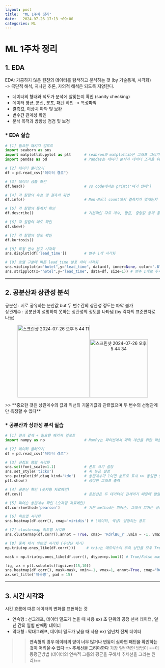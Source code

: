```yaml
---
layout: post
title:  "ML 1주차 정리"
date:   2024-07-26 17:13 +09:00
categories: ML
---
```

# **ML 1주차 정리**
## 1. EDA
  EDA: 가공하지 않은 원천의 데이터를 탐색하고 분석하는 것 (by 기술통계, 시각화)  
-> 극단적 해석, 지나친 추론, 자의적 해석은 되도록 지양한다.  
* 데이터의 형태와 척도가 분석에 알맞는지 확인 (sanity checking)  
* 데이터 평균, 분산, 분포, 패턴 확인 -> 특성파악  
* 결측값, 이상치 파악 및 보완  
* 변수간 관계성 확인  
* 분석 목적과 방향성 점검 및 보정  

### * EDA 실습
```python
# [1] 필요한 패키지 임포트
import seaborn as sns 
import matplotlib.pylot as plt      # seabron과 matplotlib은 그래프 그리기용 패키지
import pandas as pd                 # Pandas는 데이터 분석과 데이터 조작을 위한 파이썬 라이브러리

# [2] 데이터 불러오기
df = pd.read_csv("데이터 경로")

# [3] 데이터 샘플 확인
df.head()                           # vs code에서는 print("여기 안에")

# [4] 각 칼럼의 속성 및 결측치 확인
df.info()                           # Non-Null count에서 결측치가 몇개인지 확인 가능, 자료형도 확인 가능

# [5] 각 칼럼의 통계치 확인
df.describe()                       # 기본적인 자료 개수, 평균, 중앙값 등의 통계치 산출

# [6] 각 칼럼의 왜도 확인
df.skew()

# [7] 각 칼럼의 첨도 확인
df.kurtosis()

# [8] 특정 변수 분포 시각화
sns.displot(df['lead_time'])        # 변수 1개 시각화

# [9] 호텔 구분에 따른 lead_time 분포 차이 시각화
sns.violinplot(x="hotel",y="lead_time", data=df, inner=None, color=".8")
sns.stripplot(x="hotel",y="lead_time", data=df, size=1)) # 변수 1개로 두개 그래프 생성.
```
_____________________________________________________________________________________________________________________________________

## 2. 공분산과 상관성 분석  
  공분산 : 서로 공유하는 분산값 but 두 변수간의 상관성 정도는 파악 불가  
  상관계수 : 공분산이 설명하지 못하는 상관성의 정도를 나타냄 (by 각자의 표준편차로 나눔)
<p style="text-align: center;">
<img width="236" alt="스크린샷 2024-07-26 오후 5 44 11" src="https://github.com/user-attachments/assets/61b7d8d8-1d4c-45fd-81ca-a60a08d7a355"><img width="189" alt="스크린샷 2024-07-26 오후 5 44 34" src="https://github.com/user-attachments/assets/f5092017-45d1-402f-a1bb-71d84419280e">
</p>
>> **중요한 것은 상관계수의 값과 직선의 기울기값과 관련없으며 두 변수의 선형관계만 측정할 수 있다**

### * 공분산과 상관성 분석 실습
```python
# [1] 전과 같게 + 필요한 패키지 임포트
import numpy as np                  # NumPy는 파이썬에서 과학 계산을 위한 핵심 라이브러리

# [2] 데이터 불러오기
df = pd.read_csv("데이터 경로")

# [3] 산점도 행렬 시각화
sns.set(font_scale=1.1)             # 폰트 크기 설정
sns.set_style('ticks')              # 축 눈금 설정
sns.pairplot(df,diag_kind='kde')    # 상관계수가 1이면 분포로 표시 >> 동일한 변수의 산점도를 분포로 표시, 왜냐면 어짜피 산점도는 직선으로 나오기 때문
plt.show()                          # 생성한 그래프 출력

# [4] 공분산 확인 (숫자형 자료에만)
df.cov()                            # 공분산은 두 데이터의 관계이기 때문에 행렬로 나타남. 마찬가지로 vscode에서는 print(안에)

# [5] 피어슨 상관계수 확인 (숫자형 자료에만)
df.corr(method='pearson')           # 기본 method는 피어슨, 그래서 피어슨 상관계수는 별도로 안적어줘도 됨

# [6] 히트맵 시각화
sns.heatmap(df.corr(), cmap='viridis') # (데이터, 색상) 설정하는 용도

# [7] clustermap 히트맵 시각화
sns.clustermap(df.corr(),annot = True, cmap= 'RdYlBu_r',vmin = -1, vmax = -1,)

# [8] 중복 제거 히트맵 시각화 (우상단 제거)
np.triu(np.ones_like(df.corr()))     # triu는 매트릭스의 우측 상단을 모두 True인 1로, 하단을 False인 0으로 변환. 좌하단 제거는 tril

mask = np.triu(np.ones_like(df.corr(), dtype=np.bool)) # True/False mask 배열로 변환

fig, ax = plt.subplots(figsize=(15,10))
sns.heatmap(df.corr(), mask=mask, vmin=-1, vmax=1, annot=True, cmap="RdYlBu_r", cbar=True)
ax.set_title('제목명', pad = 15)
```

_____________________________________________________________________________________________________________________________________

## 3. 시간 시각화
  시간 흐름에 따른 데이터의 변화를 표현하는 것
* 연속형 : 선그래프, 데이터 밀도가 높을 때 사용   ex) 초 단위의 공정 센서 데이터, 일년 간의 일별 판매량 데이터
* 막대형 : 막대그래프, 데이터 밀도가 낮을 때 사용  ex) 일년치 전체 데이터

>> **연속형의 경우 데이터의 양이 너무 많거나 변동이 심하면 패턴을 확인하는 것이 어려울 수 있다 => 추세선을 그려야한다**
>> 가장 일반적인 방법이 ==이동평균방법 (데이터의 연속적 그룹의 평균을 구해서 추세선을 그리는 원리)==
